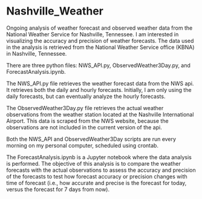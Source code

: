 # Nashville_Weather

Ongoing analysis of weather forecast and observed weather data from the National Weather Service for Nashville, Tennessee. I am interested in visualizing the accuracy and precision of weather forecasts. The data used in the analysis is retrieved from the National Weather Service office (KBNA) in Nashville, Tennessee. 

There are three python files: NWS_API.py, ObservedWeather3Day.py, and ForecastAnalysis.ipynb. 

The NWS_API.py file retrieves the weather forecast data from the NWS api. It retrieves both the daily and hourly forecasts. Initially, I am only using the daily forecasts, but can eventually analyze the hourly forecasts.

The ObservedWeather3Day.py file retrieves the actual weather observations from the weather station located at the Nashville International Airport. This data is scraped from the NWS website, because the observations are not included in the current version of the api.

Both the NWS_API and ObservedWeather3Day scripts are run every morning on my personal computer, scheduled using crontab.

The ForecastAnalysis.ipynb is a Jupyter notebook where the data analysis is performed. The objective of this analysis is to compare the weather forecasts with the actual observations to assess the accuracy and precision of the forecasts to test how forecast accuracy or precision changes with time of forecast (i.e., how accurate and precise is the forecast for today, versus the forecast for 7 days from now). 
